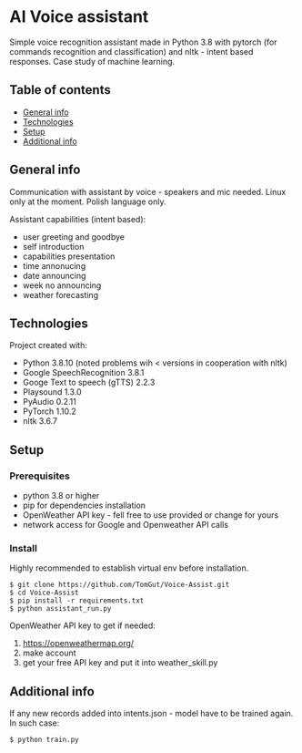 # AI Voice assistant

Simple voice recognition assistant made in Python 3.8 with pytorch (for commands recognition and classification) and nltk - intent based responses.
Case study of machine learning.

## Table of contents

* [General info](#general-info)
* [Technologies](#technologies)
* [Setup](#setup)
* [Additional info](#additional-info)

## General info

Communication with assistant by voice - speakers and mic needed.
Linux only at the moment. 
Polish language only.

Assistant capabilities (intent based):

* user greeting and goodbye
* self introduction
* capabilities presentation
* time annonucing
* date announcing
* week no announcing
* weather forecasting

## Technologies

Project created with:
* Python 3.8.10 (noted problems wih < versions in cooperation with nltk)
* Google SpeechRecognition 3.8.1
* Googe Text to speech (gTTS) 2.2.3
* Playsound 1.3.0
* PyAudio 0.2.11
* PyTorch 1.10.2
* nltk 3.6.7


## Setup

### Prerequisites

* python 3.8 or higher
* pip for dependencies installation
* OpenWeather API key - fell free to use provided or change for yours
* network access for Google and Openweather API calls

### Install
Highly recommended to establish virtual env before installation.

```
$ git clone https://github.com/TomGut/Voice-Assist.git
$ cd Voice-Assist
$ pip install -r requirements.txt
$ python assistant_run.py
```

OpenWeather API key to get if needed:

1. https://openweathermap.org/
2. make account
3. get your free API key and put it into weather_skill.py



## Additional info

If any new records added into intents.json - model have to be trained again.
In such case:

```
$ python train.py
```